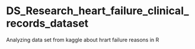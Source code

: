 # DS_Research_heart_failure_clinical_records_dataset
Analyzing data set from kaggle about hrart failure reasons in R
